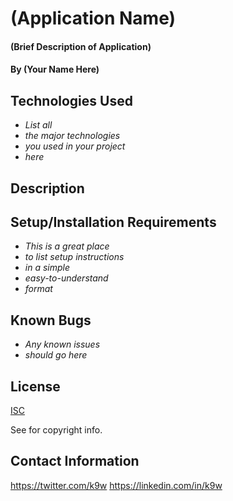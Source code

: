 # (Application Name)

#### (Brief Description of Application)

#### By (Your Name Here)

## Technologies Used

* _List all_
* _the major technologies_
* _you used in your project_
* _here_

## Description

## Setup/Installation Requirements

* _This is a great place_
* _to list setup instructions_
* _in a simple_
* _easy-to-understand_
* _format_

## Known Bugs

* _Any known issues_
* _should go here_

## License

[ISC](https://choosealicense.com/licenses/isc)

See <LICENSE> for copyright info.

## Contact Information

<https://twitter.com/k9w>
<https://linkedin.com/in/k9w>
